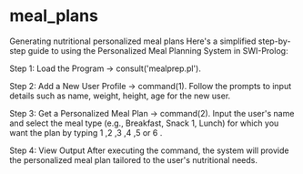 # meal_plans
Generating nutritional personalized meal plans
Here's a simplified step-by-step guide to using the Personalized Meal Planning System in SWI-Prolog:

Step 1: Load the Program -> consult('mealprep.pl').

Step 2: Add a New User Profile -> command(1).
Follow the prompts to input details such as name, weight, height, age for the new user.

Step 3: Get a Personalized Meal Plan -> command(2).
Input the user's name and select the meal type (e.g., Breakfast, Snack 1, Lunch) for which you want the plan by typing 1 ,2 ,3 ,4 ,5 or 6 .

Step 4: View Output
After executing the command, the system will provide the personalized meal plan tailored to the user's nutritional needs.

